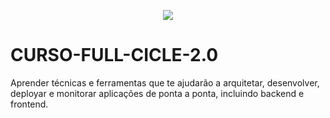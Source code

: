 <p align="center">
  <a href="https://www.instagram.com/devfullcycle/" target="blank"><img src="https://fullcycle.com.br/wp-content/themes/fullcycle-blog/application/img/logo-fullcycle.png"/></a>
</p>



# CURSO-FULL-CICLE-2.0
Aprender técnicas e ferramentas que te ajudarão a arquitetar, desenvolver, deployar e monitorar aplicações de ponta a ponta, incluindo backend e frontend.
